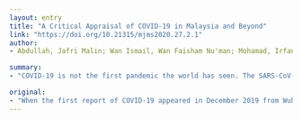 ```yaml
---
layout: entry
title: "A Critical Appraisal of COVID-19 in Malaysia and Beyond"
link: "https://doi.org/10.21315/mjms2020.27.2.1"
author:
- Abdullah, Jafri Malin; Wan Ismail, Wan Faisham Nu'man; Mohamad, Irfan; Ab Razak, Asrenee; Harun, Azian; Musa, Kamarul Imran; Lee, Yeong Yeh

summary:
- "COVID-19 is not the first pandemic the world has seen. The SARS-CoV-2 virus had spread so quickly across the globe. By February 2020, the SARS outbreak had spread to the rest of the world. This is discussed to avoid a future coronacoma. China had taken steps to seal Wuhan, China, to seal it from the rest. But by February 2020 the virus was officially declared a Pandemic. It is a flu-like illness. Until now, the first report of the first from Wuhan in Malaysia."

original:
- "When the first report of COVID-19 appeared in December 2019 from Wuhan, China, the world unknowingly perceived this as another flu-like illness. Many were surprised at the extreme steps that China had subsequently taken to seal Wuhan from the rest of the world. However, by February 2020, the SARS-CoV-2 virus, which causes COVID-19, had spread so quickly across the globe that the World Health Organization officially declared COVID-19 a pandemic. COVID-19 is not the first pandemic the world has seen, so what makes it so unique in Malaysia, is discussed to avoid a future coronacoma."
---
```


